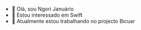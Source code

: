 - 👋 Olá, sou Ngori Januário
- 👀 Estou interessado em Swift
- 🌱 Atualmente estou trabalhando no projecto Bicuar

<!---
ngorijanuario/ngorijanuario is a ✨ special ✨ repository because its `README.md` (this file) appears on your GitHub profile.
You can click the Preview link to take a look at your changes.
--->
